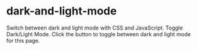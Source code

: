 # dark-and-light-mode
Switch between dark and light mode with CSS and JavaScript. Toggle Dark/Light Mode. Click the button to toggle between dark and light mode for this page.
